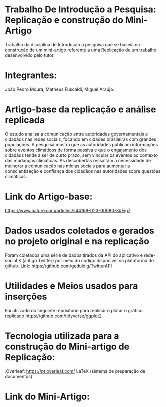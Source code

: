 # Trabalho De Introdução a Pesquisa: Replicação e construção do Mini-Artigo
Trabalho da disciplina de Introdução a pesquisa que se baseia na construção de um mini-artigo referente a uma Replicação de um trabalho desenvolvido pelo tutor.

# Integrantes:

João Pedro Moura,
Matheus Fuscaldi,
Miguel Araújo.

# Artigo-base da replicação e análise replicada

O estudo analisa a comunicação entre autoridades governamentais e cidadãos nas redes sociais, focando em cidades brasileiras com grandes populações. A pesquisa mostra que as autoridades publicam informações sobre eventos climáticos de forma passiva e que o engajamento dos cidadãos tende a ser de curto prazo, sem vincular os eventos ao contexto das mudanças climáticas. As descobertas ressaltam a necessidade de melhorar a comunicação nas mídias sociais para aumentar a conscientização e confiança dos cidadãos nas autoridades sobre questões climáticas.

# Link do Artigo-base:

https://www.nature.com/articles/s44168-023-00080-3#Fig7

# Dados usados coletados e gerados no projeto original e na replicação

Foram coletados uma série de dados tirados da API do aplicativo e rede-social X (antigo Twitter) por meio do código 
disponível na plataforma do github. Link: https://github.com/geduldig/TwitterAPI

# Utilidades e Meios usados para inserções 

Foi utilizado do seguinte repositório para replicar o plotar o gráfico replicado https://github.com/tidyverse/ggplot2

# Tecnologia utilizada para a construção do Mini-artigo de Replicação:

.Overleaf: https://pt.overleaf.com/
                                                                                                                       LaTeX (sistema de preparação de documentos)

# Link do Mini-Artigo:
